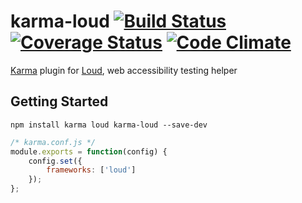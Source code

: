 # karma-loud [![Build Status](https://travis-ci.org/ruslansagitov/karma-loud.svg?branch=master)](https://travis-ci.org/ruslansagitov/karma-loud) [![Coverage Status](https://coveralls.io/repos/ruslansagitov/karma-loud/badge.svg)](https://coveralls.io/r/ruslansagitov/karma-loud) [![Code Climate](https://codeclimate.com/github/ruslansagitov/karma-loud/badges/gpa.svg)](https://codeclimate.com/github/ruslansagitov/karma-loud)

[Karma][] plugin for [Loud][], web accessibility testing helper

## Getting Started

```
npm install karma loud karma-loud --save-dev
```

```javascript
/* karma.conf.js */
module.exports = function(config) {
    config.set({
        frameworks: ['loud']
    });
};
```

 [Karma]: <http://karma-runner.github.io> "Karma — Testing environment"
 [Loud]: <https://github.com/ruslansagitov/loud> "Loud — Web accessibility testing helper"
